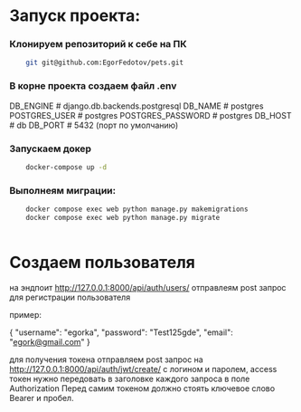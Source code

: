 # Запуск проекта:

### Клонируем репозиторий к себе на ПК

```bash
    git git@github.com:EgorFedotov/pets.git
```

### В корне проекта создаем файл .env

DB_ENGINE               # django.db.backends.postgresql
DB_NAME                 # postgres
POSTGRES_USER           # postgres
POSTGRES_PASSWORD       # postgres
DB_HOST                 # db
DB_PORT                 # 5432 (порт по умолчанию)

### Запускаем докер

```bash
    docker-compose up -d
```

### Выполнеям миграции:

```bash
    docker compose exec web python manage.py makemigrations
    docker compose exec web python manage.py migrate
    
```

# Создаем пользователя 

на эндпоит http://127.0.0.1:8000/api/auth/users/ отправлеям post запрос для регистрации пользователя

пример: 

{
    "username": "egorka",
    "password": "Test125gde",
    "email": "egork@gmail.com"
}

для получения токена отправляем post запрос на http://127.0.0.1:8000/api/auth/jwt/create/ с логином и паролем,
access токен нужно передовать в заголовке каждого запроса в поле Authorization Перед самим токеном должно стоять ключевое слово Bearer и пробел.
